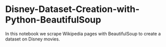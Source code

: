 # Disney-Dataset-Creation-with-Python-BeautifulSoup
In this notebook we scrape Wikipedia pages with BeautifulSoup to create a dataset on Disney movies.
